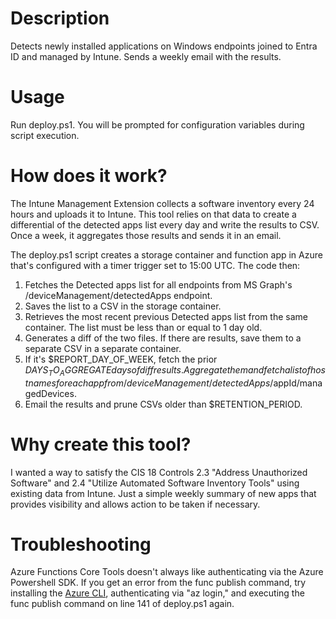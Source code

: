 # Description

Detects newly installed applications on Windows endpoints joined to Entra ID and managed by Intune. Sends a weekly email with the results.

# Usage

Run deploy.ps1. You will be prompted for configuration variables during script execution.

# How does it work?

The Intune Management Extension collects a software inventory every 24 hours and uploads it to Intune. This tool relies on that data to create a differential of the detected apps list every day and write the results to CSV. Once a week, it aggregates those results and sends it in an email.

The deploy.ps1 script creates a storage container and function app in Azure that's configured with a timer trigger set to 15:00 UTC. The code then:

1. Fetches the Detected apps list for all endpoints from MS Graph's /deviceManagement/detectedApps endpoint.
2. Saves the list to a CSV in the storage container.
3. Retrieves the most recent previous Detected apps list from the same container. The list must be less than or equal to 1 day old.
4. Generates a diff of the two files. If there are results, save them to a separate CSV in a separate container.
5. If it's $REPORT_DAY_OF_WEEK, fetch the prior $DAYS_TO_AGGREGATE days of diff results. Aggregate them and fetch a list of hostnames for each app from /deviceManagement/detectedApps/$appId/managedDevices.
6. Email the results and prune CSVs older than $RETENTION_PERIOD.

# Why create this tool?

I wanted a way to satisfy the CIS 18 Controls 2.3 "Address Unauthorized Software" and 2.4 "Utilize Automated Software Inventory Tools" using existing data from Intune. Just a simple weekly summary of new apps that provides visibility and allows action to be taken if necessary. 

# Troubleshooting

Azure Functions Core Tools doesn't always like authenticating via the Azure Powershell SDK. If you get an error from the func publish command, try installing the [Azure CLI](https://learn.microsoft.com/en-us/cli/azure/install-azure-cli?view=azure-cli-latest), authenticating via "az login," and executing the func publish command on line 141 of deploy.ps1 again.

